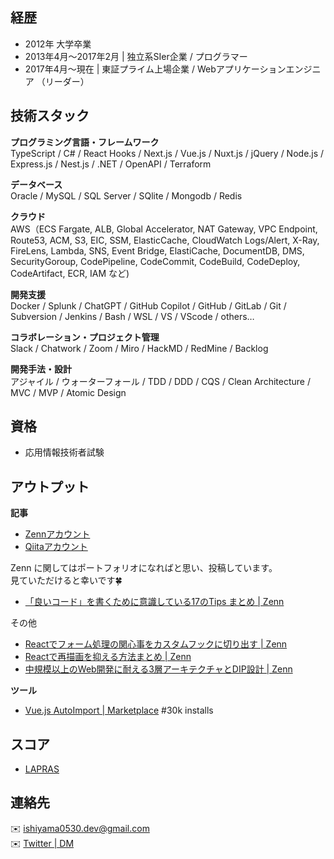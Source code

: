 ## 経歴

- 2012年 大学卒業
- 2013年4月〜2017年2月 | 独立系SIer企業 / プログラマー
- 2017年4月〜現在 | 東証プライム上場企業 / Webアプリケーションエンジニア （リーダー）

## 技術スタック 

**プログラミング言語・フレームワーク**  
TypeScript / C# / React Hooks / Next.js / Vue.js / Nuxt.js / jQuery / Node.js / Express.js / Nest.js / .NET / OpenAPI / Terraform

**データベース**  
Oracle / MySQL / SQL Server / SQlite / Mongodb / Redis

**クラウド**  
AWS（ECS Fargate, ALB, Global Accelerator, NAT Gateway, VPC Endpoint, Route53, ACM, S3, EIC, SSM, ElasticCache, CloudWatch Logs/Alert, X-Ray, FireLens, Lambda, SNS, Event Bridge, ElastiCache, DocumentDB, DMS, SecurityGoroup, CodePipeline, CodeCommit, CodeBuild, CodeDeploy, CodeArtifact, ECR, IAM など)

**開発支援**  
Docker / Splunk / ChatGPT / GitHub Copilot / GitHub / GitLab / Git / Subversion / Jenkins / Bash / WSL / VS / VScode / others…

**コラボレーション・プロジェクト管理**  
Slack / Chatwork / Zoom / Miro / HackMD / RedMine / Backlog

**開発手法・設計**  
アジャイル / ウォーターフォール / TDD / DDD / CQS / Clean Architecture / MVC / MVP / Atomic Design 

## 資格

- 応用情報技術者試験

## アウトプット

**記事**  
- [Zennアカウント](https://zenn.dev/ishiyama)
- [Qiitaアカウント](https://qiita.com/ishiyama0530)

Zenn に関してはポートフォリオになればと思い、投稿しています。  
見ていただけると幸いです🍀

- [「良いコード」を書くために意識している17のTips まとめ | Zenn](https://zenn.dev/ishiyama/articles/a0c5a7504b856f)

その他
  - [Reactでフォーム処理の関心事をカスタムフックに切り出す | Zenn](https://zenn.dev/ishiyama/articles/746fc3f8fe78db)
  - [Reactで再描画を抑える方法まとめ | Zenn](https://zenn.dev/ishiyama/articles/99aff84e95ef27)
  - [中規模以上のWeb開発に耐える3層アーキテクチャとDIP設計 | Zenn](https://zenn.dev/ishiyama/articles/b6d34862abf48c)

**ツール**  

- [Vue.js AutoImport | Marketplace](https://marketplace.visualstudio.com/items?itemName=ishiyama.vue-autoimport) #30k installs


## スコア
- [LAPRAS](https://lapras.com/public/ishiyama)

## 連絡先
✉️ ishiyama0530.dev@gmail.com  
✉️ [Twitter | DM](https://twitter.com/otsukarestful)
